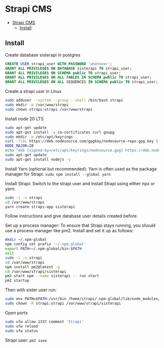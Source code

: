 # Strapi CMS

- [Strapi CMS](#strapi-cms)
  - [Install](#install)


## Install
Create database sisterapi in postgres
```sql
CREATE USER strapi_user WITH PASSWORD 'whatever';
GRANT ALL PRIVILEGES ON DATABASE sisterapi TO strapi_user;
GRANT ALL PRIVILEGES ON SCHEMA public TO strapi_user;
GRANT ALL PRIVILEGES ON ALL TABLES IN SCHEMA public TO strapi_user;
GRANT ALL PRIVILEGES ON ALL SEQUENCES IN SCHEMA public TO strapi_user;
```
Create a strapi user in Linux
```bash
sudo adduser --system --group --shell /bin/bash strapi
sudo mkdir -p /var/www/strapi
sudo chown strapi:strapi /var/www/strapi
```

Install node 20 LTS
```bash
sudo apt-get update
sudo apt-get install -y ca-certificates curl gnupg
sudo mkdir -p /etc/apt/keyrings
curl -fsSL https://deb.nodesource.com/gpgkey/nodesource-repo.gpg.key | sudo gpg --dearmor -o /etc/apt/keyrings/nodesource.gpg
NODE_MAJOR=20
echo "deb [signed-by=/etc/apt/keyrings/nodesource.gpg] https://deb.nodesource.com/node_$NODE_MAJOR.x nodistro main" | sudo tee /etc/apt/sources.list.d/nodesource.list
sudo apt-get update
sudo apt-get install nodejs -y
```

Install Yarn (optional but recommended): Yarn is often used as the package manager for Strapi:
`sudo npm install --global yarn`

Install Strapi: Switch to the strapi user and install Strapi using either npx or yarn:
```bash
sudo -i -u strapi
cd /var/www/strapi
yarn create strapi-app sisterapi
```

Follow instructions and give database user details created before.

Set up a process manager: To ensure that Strapi stays running, you should use a process manager like pm2. Install and set it up as follows:
```bash
mkdir ~/.npm-global
npm config set prefix '~/.npm-global'
export PATH=~/.npm-global/bin:$PATH
exit
sudo -i -u strapi
cd /var/www/strapi
npm install pm2@latest -g
cd /var/www/strapi/sisterapi
pm2 start npm --name sisterapi -- run start
pm2 startup
```

Then with sister user run:
```bash
sudo env PATH=$PATH:/usr/bin /home/strapi/.npm-global/lib/node_modules/pm2/bin/pm2 startup systemd -u strapi --hp /home/strapi
sudo chown -R strapi:strapi /var/www/strapi/sisterapi
```

Open ports
```bash
sudo ufw allow 1337 comment 'Strapi'
sudo ufw reload
sudo ufw status
```

Strapi user: `pm2 save`


